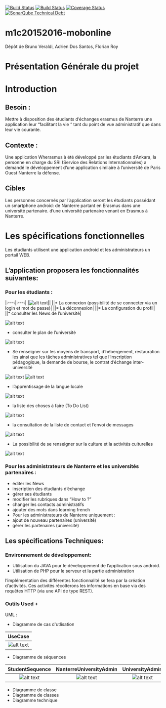 [![Build Status](https://travis-ci.org/Miage-Paris-Ouest/m1c20152016-mobonline.svg?branch=master)](https://travis-ci.org/Miage-Paris-Ouest/m1c20152016-mobonline)
[![Build Status](https://www.bitrise.io/app/b8e29b159097b3aa.svg?token=-r6AHWMQwkUwy5rsRsW4Kw&branch=master)](https://www.bitrise.io/app/b8e29b159097b3aa)
[![Coverage Status](https://coveralls.io/github/Miage-Paris-Ouest/froy/badge.svg?branch=master&service=github)](https://coveralls.io/github/Miage-Paris-Ouest/froy?branch=master)
[![SonarQube Technical Debt](https://img.shields.io/badge/technical%20debt-0.0%-brightgreen.svg)](http://localhost:9000/dashboard/index/fr.uparis10.pascalpoizat:template-java-project)
# m1c20152016-mobonline
Dépôt de Bruno Veraldi, Adrien Dos Santos, Florian Roy


# Présentation Générale du projet

# Introduction

## Besoin : 
Mettre à disposition des étudiants d’échanges  erasmus de Nanterre une application leur “facilitant la vie “ tant du point de vue administratif que dans leur vie courante.


## Contexte :
Une  application Wherasmus à été développé par les étudiants d’Ankara, la personne en charge du SRI (Service des Relations Internationnales) a demandé le développement d’une application similaire à l’université de  Paris Ouest Nanterre la défense.


## Cibles
Les personnes concernés par l’application seront les étudiants possédant un smartphone android:
de Nanterre partant en Erasmus dans une université partenaire.
d’une université partenaire venant en Erasmus à Nanterre. 


# Les spécifications fonctionnelles
Les étudiants utilisent une application android et les administrateurs un portail WEB.

## L’application proposera les fonctionnalités suivantes:
### Pour les étudiants :
|:---:|:---:|
|![alt text](https://github.com/Miage-Paris-Ouest/m1c20152016-mobonline/blob/master//GUI/img/login.png)||
||* La connexion (possibilité de se connecter via un login et mot de passe)|
||* La déconnexion|
||* La configuration du profil|
||* consulter les News de l’université|

![alt text](https://github.com/Miage-Paris-Ouest/m1c20152016-mobonline/blob/master//GUI/img/accueil.png)

* consulter le plan de l’université

![alt text](https://github.com/Miage-Paris-Ouest/m1c20152016-mobonline/blob/master//GUI/img/map.png)

* Se renseigner sur les moyens de transport, d’hébergement, restauration les ainsi que les tâches administratives tel que l’inscription pédagogique, la demande de bourse, le contrat d’échange inter-université

![alt text](https://github.com/Miage-Paris-Ouest/m1c20152016-mobonline/blob/master//GUI/img/how%20to.png)
![alt text](https://github.com/Miage-Paris-Ouest/m1c20152016-mobonline/blob/master/GUI/img/how%20to%202.png)
 
* l’apprentissage de la langue locale

![alt text](https://github.com/Miage-Paris-Ouest/m1c20152016-mobonline/blob/master/GUI/img/learning%20french.png)

* la liste des choses à faire (To Do List)

![alt text](https://github.com/Miage-Paris-Ouest/m1c20152016-mobonline/blob/master/GUI/img/to%20do%20list.png)

* la consultation de la liste de contact et l’envoi de messages

![alt text](https://github.com/Miage-Paris-Ouest/m1c20152016-mobonline/blob/master/GUI/img/contact.png)

* La possibilité de se renseigner sur la culture et la activités culturelles

![alt text](https://github.com/Miage-Paris-Ouest/m1c20152016-mobonline/blob/master/GUI/img/culture.png)


### Pour les administrateurs de Nanterre et les universités partenaires :
* éditer les News
* inscription des étudiants d’échange
* gérer ses étudiants
* modifier les rubriques dans “How to ?”
* changer les contacts administratifs
* ajouter des mots dans learning french
* Pour les administrateurs de Nanterre uniquement :
* ajout de nouveau partenaires (université)
* gérer les partenaires (université)



## Les spécifications Techniques:


### Environnement de développement:
* Utilisation du JAVA pour le développement de l’application sous android.
* Utilisation de PHP pour le serveur et la partie administration

l’implémentation des différentes fonctionnalité se fera par la création d’activités. Ces activités récolterons les informations en base via des requêtes HTTP (via une API de type REST).

### Outils Used + 
UML : 
* Diagramme de cas d'utlisation

|UseCase|
|:---:|
|![alt text](https://github.com/Miage-Paris-Ouest/m1c20152016-mobonline/blob/master/diagrams/UseCase.png "Use case")|

* Diagramme de séquences

|StudentSequence|NanterreUniversityAdmin|UniversityAdmin|
|:---:|:---:|:---:|
|![alt text](https://github.com/Miage-Paris-Ouest/m1c20152016-mobonline/blob/master/diagrams/StudentSequence.png "StudentSequence")|![alt text](https://github.com/Miage-Paris-Ouest/m1c20152016-mobonline/blob/master/diagrams/NanterreUniversityAdmin.png "NanterreUniversityAdmin")|![alt text](https://github.com/Miage-Paris-Ouest/m1c20152016-mobonline/blob/master/diagrams/UniversityAdmin.png "UniversityAdmin")|


* Diagramme de classe
* Diagramme de classes
* Diagramme technique

